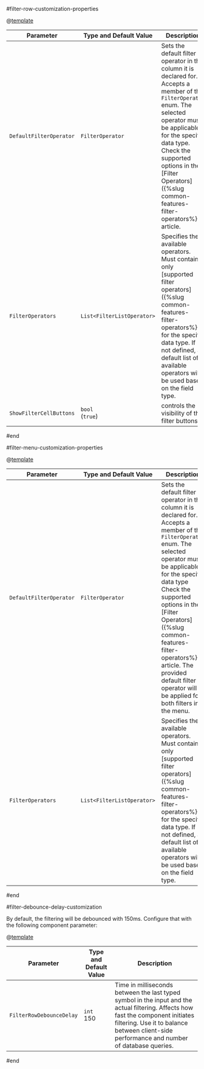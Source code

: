 #filter-row-customization-properties

@[template](/_contentTemplates/common/parameters-table-styles.md#table-layout)

| Parameter | Type and Default Value | Description |
| --- | --- | --- |
| `DefaultFilterOperator` | `FilterOperator` | Sets the default filter operator in the column it is declared for. Accepts a member of the `FilterOperator` enum. The selected operator must be applicable for the specific data type. Check the supported options in the [Filter Operators]({%slug common-features-filter-operators%}) article.
| `FilterOperators` | `List<FilterListOperator>` | Specifies the available operators. Must contain only [supported filter operators]({%slug common-features-filter-operators%}) for the specific data type. If not defined, a default list of available operators will be used based on the field type.
| `ShowFilterCellButtons` | `bool` <br/> (`true`) | controls the visibility of the filter buttons
#end

#filter-menu-customization-properties

@[template](/_contentTemplates/common/parameters-table-styles.md#table-layout)

| Parameter      | Type and Default Value | Description
| ----------- | ----------- | -----------|
| `DefaultFilterOperator` | `FilterOperator` | Sets the default filter operator in the column it is declared for. Accepts a member of the `FilterOperator` enum. The selected operator must be applicable for the specific data type Check the supported options in the [Filter Operators]({%slug common-features-filter-operators%}) article. The provided default filter operator will be applied for both filters in the menu.
| `FilterOperators` | `List<FilterListOperator>` | Specifies the available operators. Must contain only [supported filter operators]({%slug common-features-filter-operators%}) for the specific data type. If not defined, a default list of available operators will be used based on the field type.
#end

#filter-debounce-delay-customization

By default, the filtering will be debounced with 150ms. Configure that with the following component parameter:

@[template](/_contentTemplates/common/parameters-table-styles.md#table-layout)

| Parameter      | Type and Default Value | Description
| ----------- | ----------- | -----------|
| `FilterRowDebounceDelay` | `int` <br/> 150 | Time in milliseconds between the last typed symbol in the input and the actual filtering. Affects how fast the component initiates filtering. Use it to balance between client-side performance and number of database queries.
#end